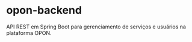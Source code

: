 # opon-backend
API REST em Spring Boot para gerenciamento de serviços e usuários na plataforma OPON.
